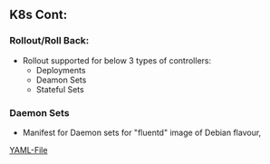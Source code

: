 K8s Cont:
-------------

### Rollout/Roll Back:
* Rollout supported for below 3 types of controllers:
    * Deployments
    * Deamon Sets
    * Stateful Sets

### Daemon Sets
* Manifest for Daemon sets for "fluentd" image of Debian flavour,

[YAML-File](/K8s/YAML/DeamonSets/Fluentd-DS.yaml)

